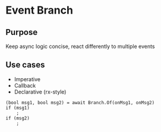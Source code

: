# Event Branch
## Purpose
  Keep async logic concise, react differently to multiple events

## Use cases
  * Imperative
  * Callback 
  * Declarative (rx-style) 


```
(bool msg1, bool msg2) = await Branch.Of(onMsg1, onMsg2)
if (msg1)
    ;
if (msg2)
    ;
```
